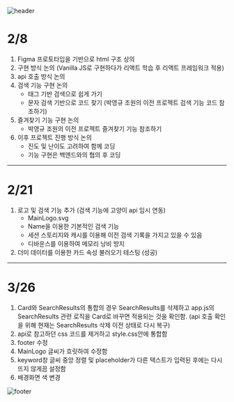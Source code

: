 ![header](https://capsule-render.vercel.app/api?type=waving&color=auto&height=300&section=header&text=PolicyHub&fontSize=60&animation=scaleIn&fontAlign=70)
  

# 2/8

1. Figma 프로토타입을 기반으로 html 구조 상의
2. 구현 방식 논의 (Vanilla JS로 구현하다가 리액트 학습 후 리액트 프레임워크 적용)
3. api 호출 방식 논의
4. 검색 기능 구현 논의
    - 태그 기반 검색으로 쉽게 가기
    - 문자 검색 기반으로 코드 찾기 (박영규 조원의 이전 프로젝트 검색 기능 코드 참조하기)
5. 즐겨찾기 기능 구현 논의
    - 박영규 조원의 이전 프로젝트 즐겨찾기 기능 참조하기
6. 이후 프로젝트 진행 방식 논의
    - 진도 및 난이도 고려하여 함께 코딩
    - 기능 구현은 백엔드와의 협의 후 코딩

***

# 2/21

1. 로고 및 검색 기능 추가 (검색 기능에 고양이 api 임시 연동)
    - MainLogo.svg
    - Name을 이용한 기본적인 검색 기능
    - 세션 스토리지와 캐시를 이용해 이전 검색 기록을 가지고 있을 수 있음
    - 디바운스를 이용하여 메모리 낭비 방지
2. 더미 데이터를 이용한 카드 속성 불러오기 테스팅 (성공)

***

# 3/26

1. Card와 SearchResults의 통합의 경우 SearchResults를 삭제하고 
    app.js의 SearchResults 관련 로직을 Card로 바꾸면 적용되는 것을 확인함.
    (api 호출 확인을 위해 현재는 SearchResults 삭제 이전 상태로 다시 복구)
2. api로 참고하던 css 코드를 제거하고 style.css안에 통합함
3. footer 수정
4. MainLogo 글씨가 흐릿하여 수정함
5. keyword창 글씨 중앙 정렬 및 placeholder가 다른 텍스트가 입력된 후에는 다시 뜨지 않게끔 설정함
6. 배경화면 색 변경

![footer](https://capsule-render.vercel.app/api?type=waving&color=auto&height=150&section=footer&text=함진규%20|%20박영규%20|%20나혜수%20|%20편민준&fontSize=20&animation=scaleIn&fontAlign=50)
